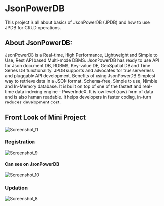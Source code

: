 # JsonPowerDB
This project is all about basics of JsonPowerDB (JPDB) and how to use JPDB for CRUD operations.

## About JsonPowerDB: 

JsonPowerDB is a Real-time, High Performance, Lightweight and Simple to Use, Rest API based Multi-mode DBMS. JsonPowerDB has ready to use API for Json document DB, RDBMS, Key-value DB, GeoSpatial DB and Time Series DB functionality. JPDB supports and advocates for true serverless and pluggable API development. Benefits of using JsonPowerDB Simplest way to retrieve data in a JSON format. Schema-free, Simple to use, Nimble and In-Memory database. It is built on top of one of the fastest and real-time data indexing engine - PowerIndeX. It is low level (raw) form of data and is also human readable. It helps developers in faster coding, in-turn reduces development cost.

## Front Look of Mini Project
![Screenshot_11](https://user-images.githubusercontent.com/86337915/170319712-0057aa0c-8fc9-45d6-8eff-6390aec0ea4c.png)
### Registration
![Screenshot_9](https://user-images.githubusercontent.com/86337915/170319729-080d48df-4147-4967-b70f-f7b33cbe38b8.png)

#### Can see on JsonPowerDB
![Screenshot_10](https://user-images.githubusercontent.com/86337915/170319747-0e451e0e-8331-44bd-a9ae-209c1ae59356.png)

### Updation 
![Screenshot_8](https://user-images.githubusercontent.com/86337915/170319739-52478026-1135-4fad-8900-3f65eec04f04.png)




